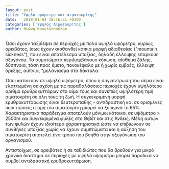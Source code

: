 ```yaml
---
layout: post
title: "Υψηλό υψόμετρο και αιματοκρίτης"
date:   2018-01-04 18:16:51 +0300
categories: ['Υψηλός Αιματοκρίτης']
author: Θεώνη Κανελλοπούλου
---
```


Όσοι έχουν ταξιδέψει σε περιοχές με πολύ υψηλό υψόμετρο, κυρίως ορειβάτες, ίσως έχουν αισθανθεί κάπιια μορφή αδιαθεσίας ("mountain sickness"), που είναι αποτέλεσμα υποξίας, δηλαδή έλλειψης επαρκούς οξυγόνου. Τα συμπτώματα περιλαμβάνουν κόπωση, αίσθημα ζάλης, δύσπνοια, τάση προς έμετο, πονοκέφαλο με ή χωρίς εμβοές, έλλειψη όρεξης, αϋπνία, "μελάνιασμα στα δάκτυλα.
<!--break-->

Όσοι κατοικούν σε υψηλό υψόμετρο, όπου η συγκέντρωση του αέρα είναι ελαττωμένη σε σχέση με τις παραθαλάσσιες περιοχές έχουν υψηλότερο αριθμό ερυθροκυττάρων στο αίμα τους και συνεπώς υψηλότερη τιμή αιματοκρίτη σε όλη τους τη ζωή. Η συγκεκριμένη μορφή ερυθροκυττάρωσης είναι δευτεροπαθής - αντιδραστική και σε ορισμένες περιπτώσεις η τιμή του αιματοκρίτη μπορεί να ξεπερνά το 65%. Χαρακτηριστικό παράδειγμα αποτελούν μόνιμοι κάτοικοι σε υψόμετρο \> 2500m και συγκεκριμένα φυλές στο Θιβέτ και στις Άνδεις. Μέλη αυτών των φυλών έχουν ιδιαίτερα χαρακτηριστικά ώστε να επιβιώνουν σε συνθήκες υποξίας χωρίς να έχουν συμπτώματα και η αύξηση του αιματοκρίτη αποτελεί ένα τρόπο που βοηθά στην οξυγόνωση του οργανισμού.

Αντιστοίχως, σε ορειβάτες ή σε ταξιδιώτες που θα βρεθούν για μικρό χρονικό διάστημα σε περιοχές με υψηλό υψόμετρο μπορεί παροδικά να συμβεί αντιδραστική ερυθροκυττάρωση.

